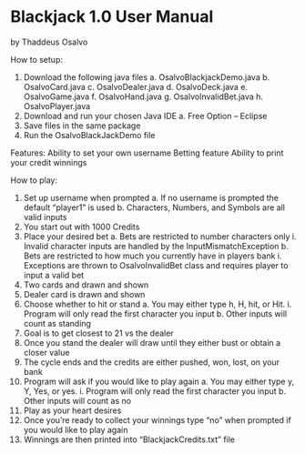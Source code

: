 # Blackjack 1.0 User Manual
by Thaddeus Osalvo

How to setup:
1.	Download the following java files
  a.	OsalvoBlackjackDemo.java
  b.	OsalvoCard.java
  c.	OsalvoDealer.java
  d.	OsalvoDeck.java
  e.	OsalvoGame.java
  f.	OsalvoHand.java
  g.	OsalvoInvalidBet.java
  h.	OsalvoPlayer.java
2.	Download and run your chosen Java IDE
  a.	Free Option – Eclipse
3.	Save files in the same package
4.	Run the OsalvoBlackJackDemo file

Features:
Ability to set your own username
Betting feature
Ability to print your credit winnings

How to play:
1.	Set up username when prompted
  a.	If no username is prompted the default “player1” is used
  b.	Characters, Numbers, and Symbols are all valid inputs
2.	You start out with 1000 Credits
3.	Place your desired bet
  a.	Bets are restricted to number characters only
  i.	Invalid character inputs are handled by the InputMismatchException
  b.	Bets are restricted to how much you currently have in players bank
  i.	Exceptions are thrown to OsalvoInvalidBet class and requires player to input a valid bet
4.	Two cards and drawn and shown
5.	Dealer card is drawn and shown
6.	Choose whether to hit or stand
  a.	You may either type h, H, hit, or Hit.
  i.	Program will only read the first character you input
  b.	Other inputs will count as standing
7.	Goal is to get closest to 21 vs the dealer
8.	Once you stand the dealer will draw until they either bust or obtain a closer value
9.	The cycle ends and the credits are either pushed, won, lost, on your bank
10.	Program will ask if you would like to play again
  a.	You may either type y, Y, Yes, or yes.
  i.	Program will only read the first character you input
  b.	Other inputs will count as no
11.	Play as your heart desires
12.	Once you’re ready to collect your winnings type “no” when prompted if you would like to play again
13.	Winnings are then printed into “BlackjackCredits.txt” file

